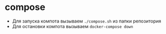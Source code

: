 # compose

* Для запуска компота вызываем `./compose.sh` из папки репозитория
* Для остановки компота вызываем `docker-compose down`
